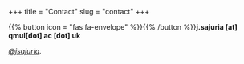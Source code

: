 +++
title = "Contact"
slug = "contact"
+++

{{% button icon = "fas fa-envelope" %}}{{% /button %}}**j.sajuria \[at\] qmul\[dot\] ac \[dot\] uk**

<i class = "fas fa-twitter-square"> [@jsajuria](https://twitter.com/jsajuria).
